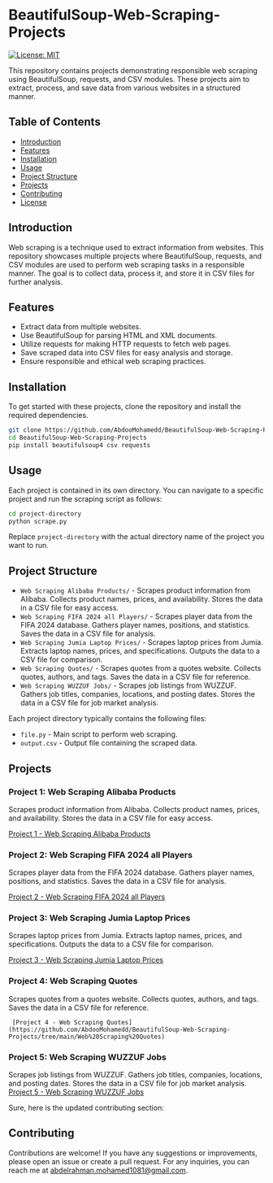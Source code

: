 # BeautifulSoup-Web-Scraping-Projects

[![License: MIT](https://img.shields.io/badge/License-MIT-yellow.svg)](https://opensource.org/licenses/MIT)

This repository contains projects demonstrating responsible web scraping using BeautifulSoup, requests, and CSV modules. These projects aim to extract, process, and save data from various websites in a structured manner.

## Table of Contents

- [Introduction](#introduction)
- [Features](#features)
- [Installation](#installation)
- [Usage](#usage)
- [Project Structure](#project-structure)
- [Projects](#projects)
- [Contributing](#contributing)
- [License](#license)

## Introduction

Web scraping is a technique used to extract information from websites. This repository showcases multiple projects where BeautifulSoup, requests, and CSV modules are used to perform web scraping tasks in a responsible manner. The goal is to collect data, process it, and store it in CSV files for further analysis.

## Features

- Extract data from multiple websites.
- Use BeautifulSoup for parsing HTML and XML documents.
- Utilize requests for making HTTP requests to fetch web pages.
- Save scraped data into CSV files for easy analysis and storage.
- Ensure responsible and ethical web scraping practices.

## Installation

To get started with these projects, clone the repository and install the required dependencies.

```bash
git clone https://github.com/AbdooMohamedd/BeautifulSoup-Web-Scraping-Projects.git
cd BeautifulSoup-Web-Scraping-Projects
pip install beautifulsoup4 csv requests 
```

## Usage

Each project is contained in its own directory. You can navigate to a specific project and run the scraping script as follows:

```bash
cd project-directory
python scrape.py
```

Replace `project-directory` with the actual directory name of the project you want to run.

## Project Structure

- `Web Scraping Alibaba Products/` - Scrapes product information from Alibaba. Collects product names, prices, and availability. Stores the data in a CSV file for easy access.
- `Web Scraping FIFA 2024 all Players/` - Scrapes player data from the FIFA 2024 database. Gathers player names, positions, and statistics. Saves the data in a CSV file for analysis.
- `Web Scraping Jumia Laptop Prices/` - Scrapes laptop prices from Jumia. Extracts laptop names, prices, and specifications. Outputs the data to a CSV file for comparison.
- `Web Scraping Quotes/` - Scrapes quotes from a quotes website. Collects quotes, authors, and tags. Saves the data in a CSV file for reference.
- `Web Scraping WUZZUF Jobs/` - Scrapes job listings from WUZZUF. Gathers job titles, companies, locations, and posting dates. Stores the data in a CSV file for job market analysis.

Each project directory typically contains the following files:

- `file.py` - Main script to perform web scraping.
- `output.csv` - Output file containing the scraped data.

## Projects

### Project 1: Web Scraping Alibaba Products

Scrapes product information from Alibaba. Collects product names, prices, and availability. Stores the data in a CSV file for easy access.
      
[Project 1 - Web Scraping Alibaba Products](https://github.com/AbdooMohamedd/BeautifulSoup-Web-Scraping-Projects/tree/main/Web%20Scraping%20Alibaba%20Products)

### Project 2: Web Scraping FIFA 2024 all Players

Scrapes player data from the FIFA 2024 database. Gathers player names, positions, and statistics. Saves the data in a CSV file for analysis.
   
  [Project 2 - Web Scraping FIFA 2024 all Players](https://github.com/AbdooMohamedd/BeautifulSoup-Web-Scraping-Projects/tree/main/Web%20Scraping%20FIFA%202024%20all%20Players)

### Project 3: Web Scraping Jumia Laptop Prices

Scrapes laptop prices from Jumia. Extracts laptop names, prices, and specifications. Outputs the data to a CSV file for comparison.
  
   [Project 3 - Web Scraping Jumia Laptop Prices](https://github.com/AbdooMohamedd/BeautifulSoup-Web-Scraping-Projects/tree/main/Web%20Scraping%20Jumia%20Laptop%20Prices)

### Project 4: Web Scraping Quotes

Scrapes quotes from a quotes website. Collects quotes, authors, and tags. Saves the data in a CSV file for reference.
 
     [Project 4 - Web Scraping Quotes](https://github.com/AbdooMohamedd/BeautifulSoup-Web-Scraping-Projects/tree/main/Web%20Scraping%20Quotes)

### Project 5: Web Scraping WUZZUF Jobs

Scrapes job listings from WUZZUF. Gathers job titles, companies, locations, and posting dates. Stores the data in a CSV file for job market analysis.                      
     [Project 5 - Web Scraping WUZZUF Jobs](https://github.com/AbdooMohamedd/BeautifulSoup-Web-Scraping-Projects/tree/main/Web%20Scraping%20WUZZUF%20Jobs)

Sure, here is the updated contributing section:

## Contributing

Contributions are welcome! If you have any suggestions or improvements, please open an issue or create a pull request. For any inquiries, you can reach me at abdelrahman.mohamed1081@gmail.com.
